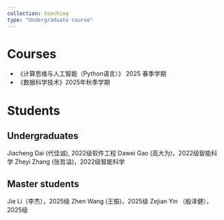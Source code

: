 ```yaml
---
collection: teaching
type: "Undergraduate course"
---
```



Courses
======
- 《计算思维与人工智能（Python语言）》 2025 春季学期
- 《数据科学技术》2025年秋季学期

Students
======

Undergraduates
------
Jiacheng Dai (代佳诚), 2022级软件工程
Dawei Gao (高大为)，2022级智能科学
Zheyi Zhang (张哲溢)，2022级智能科学

Master students
------
Jie Li（李杰），2025级
Zhen Wang (王振)，2025级
Zejian Yin （殷泽健），2025级



